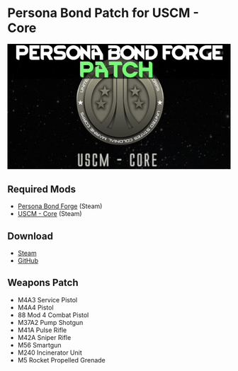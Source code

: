 # Persona Bond Patch for USCM - Core

![](https://github.com/Daria40K/Persona-Bond-Patch-for-USCM-Core/blob/main/About/Preview.png)

## Required Mods
- [Persona Bond Forge](https://steamcommunity.com/workshop/filedetails/?id=2178003816) (Steam)
- [USCM - Core](https://steamcommunity.com/sharedfiles/filedetails/?id=726855894) (Steam)

## Download
- [Steam](https://steamcommunity.com/sharedfiles/filedetails/?id=2757692501)
- [GitHub](https://github.com/Daria40K/Persona-Bond-Patch-for-USCM-Core/releases)

## Weapons Patch
- M4A3 Service Pistol
- M4A4 Pistol
- 88 Mod 4 Combat Pistol
- M37A2 Pump Shotgun
- M41A Pulse Rifle
- M42A Sniper Rifle
- M56 Smartgun
- M240 Incinerator Unit
- M5 Rocket Propelled Grenade